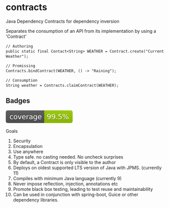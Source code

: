 # contracts 
Java Dependency Contracts for dependency inversion 

Separates the consumption of an API from its implementation by using a 'Contract'

```
// Authoring
public static final Contact<String> WEATHER = Contract.create("Current Weather");
```
```
// Promissing
Contracts.bindContract(WEATHER, () -> "Raining");
```
```
// Consumption
String weather = Contracts.claimContract(WEATHER);
```
## Badges
![Coverage Badge](https://raw.githubusercontent.com/jonloucks/contracts/refs/heads/badges/main-coverage.svg)


Goals
1. Security
2. Encapsulation
3. Use anywhere
4. Type safe. no casting needed. No uncheck surprises
5. By default, a Contract is only visible to the author
6. Deploys on oldest supported LTS version of Java with JPMS. (currently 11)
7. Compiles with minimum Java language (currently 9)
8. Never impose reflection, injection, annotations etc
9. Promote black box testing, leading to test reuse and maintainability
10. Can be used in conjunction with spring-boot, Guice or other dependency libraries.

